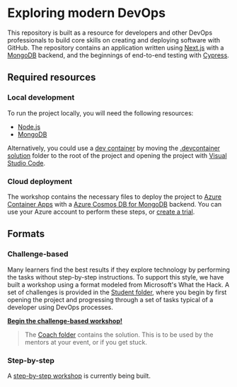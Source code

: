 # Exploring modern DevOps

This repository is built as a resource for developers and other DevOps professionals to build core skills on creating and deploying software with GitHub. The repository contains an application written using [Next.js](https://nextjs.org/) with a [MongoDB](https://www.mongodb.com/) backend, and the beginnings of end-to-end testing with [Cypress](https://www.cypress.io/).

## Required resources

### Local development

To run the project locally, you will need the following resources:

- [Node.js](https://nodejs.org/)
- [MongoDB](https://www.mongodb.com/try/download/community)

Alternatively, you could use a [dev container](https://code.visualstudio.com/docs/devcontainers/containers) by moving the [.devcontainer solution](./what-the-hack/Coach/.devcontainer) folder to the root of the project and opening the project with [Visual Studio Code](https://code.visualstudio.com/).

### Cloud deployment

The workshop contains the necessary files to deploy the project to [Azure Container Apps](https://learn.microsoft.com/azure/container-apps/overview) with a [Azure Cosmos DB for MongoDB](https://learn.microsoft.com/azure/cosmos-db/mongodb/introduction) backend. You can use your Azure account to perform these steps, or [create a trial](https://azure.microsoft.com/free/).

## Formats

### Challenge-based

Many learners find the best results if they explore technology by performing the tasks without step-by-step instructions. To support this style, we have built a workshop using a format modeled from Microsoft's What the Hack. A set of challenges is provided in the [Student folder](./what-the-hack/Student/), where you begin by first opening the project and progressing through a set of tasks typical of a developer using DevOps processes.

**[Begin the challenge-based workshop!](./what-the-hack/README.md)**

> The [Coach folder](./what-the-hack/Coach/) contains the solution. This is to be used by the mentors at your event, or if you get stuck.

### Step-by-step

A [step-by-step workshop](./guided-workshop/) is currently being built.
